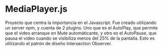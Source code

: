 # MediaPlayer.js
Proyecto que centra la importancia en el Javascript. Fue creado utilizando un server npm, y cuenta de 2 plugins.
Uno que es el AutoPlay, que permite que el video arranque en Mute automáticante, y otro es el AutoPause, que pausa el video
cuando se visibiliza menos del 25% de la pantalla. Esto es utilizando el patrón de diseño Intersection Observer.
